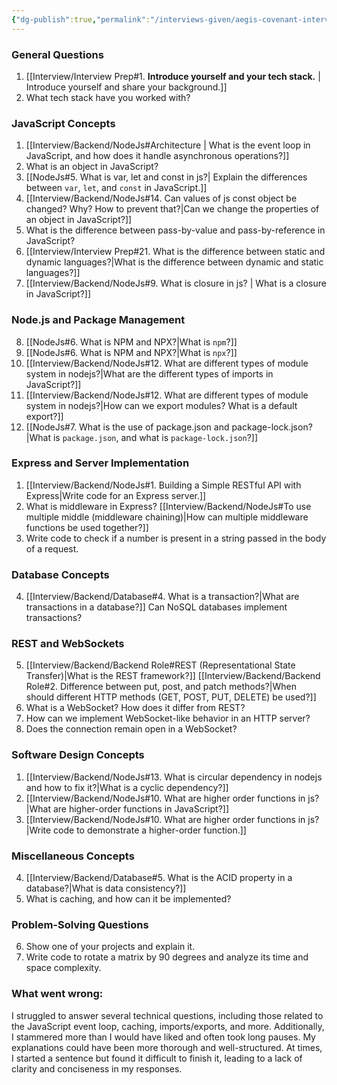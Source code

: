 ```yaml
---
{"dg-publish":true,"permalink":"/interviews-given/aegis-covenant-interview/"}
---
```



### General Questions

1. [[Interview/Interview Prep#1. **Introduce yourself and your tech stack.** \| Introduce yourself and share your background.]]
2. What tech stack have you worked with?

### JavaScript Concepts

1. [[Interview/Backend/NodeJs#Architecture \| What is the event loop in JavaScript, and how does it handle asynchronous operations?]]
2. What is an object in JavaScript?
3. [[NodeJs#5. What is var, let and const in js?| Explain the differences between `var`, `let`, and `const` in JavaScript.]]
4. [[Interview/Backend/NodeJs#14. Can values of js const object be changed? Why? How to prevent that?\|Can we change the properties of an object in JavaScript?]]
5. What is the difference between pass-by-value and pass-by-reference in JavaScript?
6. [[Interview/Interview Prep#21. What is the difference between static and dynamic languages?\|What is the difference between dynamic and static languages?]]
7. [[Interview/Backend/NodeJs#9. What is closure in js? \| What is a closure in JavaScript?]]

### Node.js and Package Management

8. [[NodeJs#6. What is NPM and NPX?|What is `npm`?]]
9. [[NodeJs#6. What is NPM and NPX?|What is `npx`?]]
10. [[Interview/Backend/NodeJs#12. What are different types of module system in nodejs?\|What are the different types of imports in JavaScript?]]
11. [[Interview/Backend/NodeJs#12. What are different types of module system in nodejs?\|How can we export modules? What is a default export?]]
12. [[NodeJs#7. What is the use of package.json and package-lock.json?|What is `package.json`, and what is `package-lock.json`?]]

### Express and Server Implementation

1. [[Interview/Backend/NodeJs#1. Building a Simple RESTful API with Express\|Write code for an Express server.]]
2. What is middleware in Express? [[Interview/Backend/NodeJs#To use multiple middle (middleware chaining)\|How can multiple middleware functions be used together?]]
3. Write code to check if a number is present in a string passed in the body of a request.

### Database Concepts

4. [[Interview/Backend/Database#4. What is a transaction?\|What are transactions in a database?]] Can NoSQL databases implement transactions?

### REST and WebSockets

5. [[Interview/Backend/Backend Role#REST (Representational State Transfer)\|What is the REST framework?]] [[Interview/Backend/Backend Role#2. Difference between put, post, and patch methods?\|When should different HTTP methods (GET, POST, PUT, DELETE) be used?]]
6. What is a WebSocket? How does it differ from REST?
7. How can we implement WebSocket-like behavior in an HTTP server?
8. Does the connection remain open in a WebSocket?

### Software Design Concepts

1. [[Interview/Backend/NodeJs#13. What is circular dependency in nodejs and how to fix it?\|What is a cyclic dependency?]]
2. [[Interview/Backend/NodeJs#10. What are higher order functions in js? \|What are higher-order functions in JavaScript?]]
3. [[Interview/Backend/NodeJs#10. What are higher order functions in js? \|Write code to demonstrate a higher-order function.]]

### Miscellaneous Concepts

4. [[Interview/Backend/Database#5. What is the ACID property in a database?\|What is data consistency?]]
5. What is caching, and how can it be implemented?

### Problem-Solving Questions

6. Show one of your projects and explain it.
7. Write code to rotate a matrix by 90 degrees and analyze its time and space complexity.
   
   
### What went wrong:
I struggled to answer several technical questions, including those related to the JavaScript event loop, caching, imports/exports, and more. Additionally, I stammered more than I would have liked and often took long pauses. My explanations could have been more thorough and well-structured. At times, I started a sentence but found it difficult to finish it, leading to a lack of clarity and conciseness in my responses.






